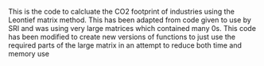 This is the code to calcluate the CO2 footprint of industries using the Leontief matrix method.
This has been adapted from code given to use by SRI and was using very large matrices which contained many 0s.
This code has been modified to create new versions of functions to just use the required parts of the large matrix in an attempt to reduce both time and memory use
